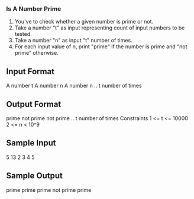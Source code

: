 ### Is A Number Prime
1. You've to check whether a given number is prime or not.
2. Take a number "t" as input representing count of input numbers to be tested.
3. Take a number "n" as input "t" number of times.
4. For each input value of n, print "prime" if the number is prime and "not prime" otherwise.
## Input Format
A number t
A number n
A number n
.. t number of times
## Output Format
prime
not prime
not prime
.. t number of times
Constraints
1 <= t <= 10000
2 <= n < 10^9
## Sample Input
5
13
2
3
4
5
## Sample Output
prime
prime
prime
not prime
prime
